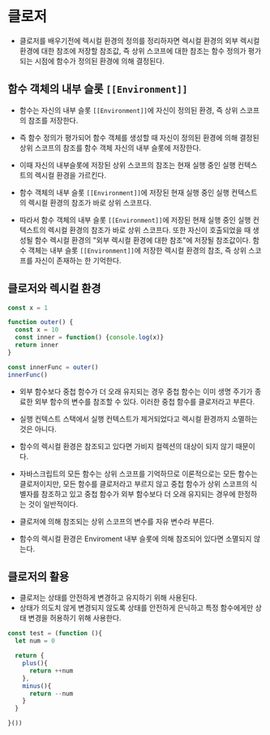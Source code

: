 # 클로저
- 클로저를 배우기전에 렉시컬 환경의 정의를 정리하자면 렉시컬 환경의 외부 렉시컬 환경에 대한 참조에 저장할 참조값, 즉 상위 스코프에 대한 참조는 함수 정의가 평가되는 시점에 함수가 정의된 환경에 의해 결정된다.

## 함수 객체의 내부 슬롯 `[[Environment]]`
- 함수는 자신의 내부 슬롯 `[[Environment]]`에 자신이 정의된 환경, 즉 상위 스코프의 참조를 저장한다.
- 즉 함수 정의가 평가되어 함수 객체를 생성할 때 자신이 정의된 환경에 의해 결정된 상위 스코프의 참조를 함수 객체 자신의 내부 슬롯에 저장한다.
- 이때 자신의 내부슬롯에 저장된 상위 스코프의 참조는 현재 실행 중인 실행 컨텍스트의 렉시컬 환경을 가르킨다.

- 함수 객체의 내부 슬롯 `[[Environment]]`에 저장된 현재 실행 중인 실행 컨텍스트의 렉시컬 환경의 참조가 바로 상위 스코프다.
- 따라서 함수 객체의 내부 슬롯 `[[Environment]]`에 저장된 현재 실행 중인 실행 컨텍스트의 렉시컬 환경의 참조가 바로 상위 스코프다. 또한 자신이 호출되었을 때 생성될 함수 렉시컬 환경의 "외부 렉시컬 환경에 대한 참조"에 저장될 참조값이다. 함수 객체는 내부 슬롯 `[[Environment]]`에 저장한 렉시컬 환경의 참조, 즉 상위 스코프를 자신이 존재하는 한 기억한다.

## 클로저와 렉시컬 환경

```javascript
const x = 1

function outer() {
  const x = 10
  const inner = function() {console.log(x)}
  return inner
}

const innerFunc = outer()
innerFunc()
```

- 외부 함수보다 중첩 함수가 더 오래 유지되는 경우 중첩 함수는 이미 생명 주기가 종료한 외부 함수의 변수를 참조할 수 있다. 이러한 중첩 함수를 클로저라고 부른다.
- 실행 컨텍스트 스택에서 실행 컨텍스트가 제거되었다고 렉시컬 환경까지 소멸하는 것은 아니다.
- 함수의 렉시컬 환경은 참조되고 있다면 가비지 컬렉션의 대상이 되지 않기 때문이다.

- 자바스크립트의 모든 함수는 상위 스코프를 기억하므로 이론적으로는 모든 함수는 클로저이지만, 모든 함수를 클로저라고 부르지 않고 중첩 함수가 상위 스코프의 식별자를 참조하고 있고 중첩 함수가 외부 함수보다 더 오래 유지되는 경우에 한정하는 것이 일반적이다.
- 클로저에 의해 참조되는 상위 스코프의 변수를 자유 변수라 부른다.


- 함수의 렉시컬 환경은 Enviroment 내부 슬롯에 의해 참조되어 있다면 소멸되지 않는다.


## 클로저의 활용
- 클로저는 상태를 안전하게 변경하고 유지하기 위해 사용된다.
- 상태가 의도치 않게 변경되지 않도록 상태를 안전하게 은닉하고 특정 함수에게만 상태 변경을 허용하기 위해 사용한다.

```javascript
const test = (function (){
  let num = 0

  return {
    plus(){
      return ++num
    },
    minus(){
      return --num
    }
  }

}())
```

